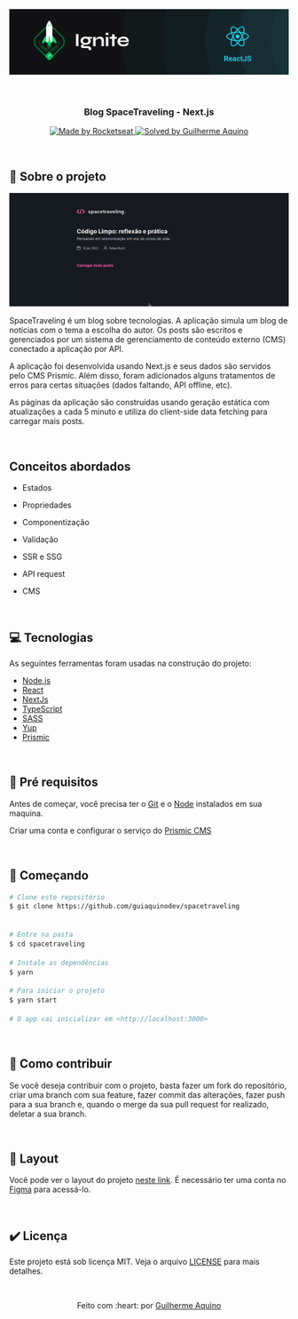 <div align="center" id="top"> 
  <img src="./.github/ignite.png" alt="Criando uma Todo List" />

&#xa0;

</div>

<h3 align="center">
Blog SpaceTraveling - Next.js
</h3>

<p align="center">
  <a href="https://rocketseat.com.br">
    <img alt="Made by Rocketseat" src="https://img.shields.io/badge/made%20by-Rocketseat-%2306b656?style=flat-square">
  </a>
  
  <a href="https://www.linkedin.com/in/dev-guilherme-aquino/">
    <img alt="Solved by Guilherme Aquino" src="https://img.shields.io/badge/solved%20by-Guilherme%20Aquino-%2306b656?style=flat-square">
  </a>
</p>

&#xa0;

## :rocket: Sobre o projeto

 <p align="center">
 <img src="./.github/spacetraveling.gif" alt="Criando uma Todo List"/>
 </p>
 
SpaceTraveling é um blog sobre tecnologias. A aplicação simula um blog de notícias com o tema a escolha do autor. Os posts são escritos e gerenciados por um sistema de gerenciamento de conteúdo externo (CMS) conectado a aplicação por API.

A aplicação foi desenvolvida usando Next.js e seus dados são servidos pelo CMS Prismic. Além disso, foram adicionados alguns tratamentos de erros para certas situações (dados faltando, API offline, etc).

As páginas da aplicação são construídas usando geração estática com atualizações a cada 5 minuto e utiliza do client-side data fetching para carregar mais posts.

&#xa0;

## Conceitos abordados

- Estados
- Propriedades
- Componentização
- Validação
- SSR e SSG
- API request
- CMS

  &#xa0;

## 💻 Tecnologias

As seguintes ferramentas foram usadas na construção do projeto:

- [Node.js](https://nodejs.org/en/)
- [React](https://pt-br.reactjs.org/)
- [NextJs](https://nextjs.org/)
- [TypeScript](https://www.typescriptlang.org/)
- [SASS](https://sass-lang.com/)
- [Yup](https://github.com/jquense/yup)
- [Prismic](https://prismic.io/)

&#xa0;

## :memo: Pré requisitos

Antes de começar, você precisa ter o [Git](https://git-scm.com) e o [Node](https://nodejs.org/en/) instalados em sua maquina.

Criar uma conta e configurar o serviço do [Prismic CMS](https://prismic.io/)

&#xa0;

## :wrench: Começando

```bash
# Clone este repositório
$ git clone https://github.com/guiaquinodev/spacetraveling


# Entre na pasta
$ cd spacetraveling

# Instale as dependências
$ yarn

# Para iniciar o projeto
$ yarn start

# O app vai inicializar em <http://localhost:3000>
```

&#xa0;

## :thinking: Como contribuir

Se você deseja contribuir com o projeto, basta fazer um fork do repositório, criar uma branch com sua feature, fazer commit das alterações, fazer push para a sua branch e, quando o merge da sua pull request for realizado, deletar a sua branch.

&#xa0;

## 🔖 Layout

Você pode ver o layout do projeto [neste link](https://www.figma.com/file/0Y26j0tf1K2WB5c1ja5hov/Desafios-M%C3%B3dulo-3-ReactJS/duplicate). É necessário ter uma conta no [Figma](https://figma.com) para acessá-lo.

&#xa0;

## ✔️ Licença

Este projeto está sob licença MIT. Veja o arquivo [LICENSE](LICENSE.md) para mais detalhes.

&#xa0;

<div align="center">
Feito com :heart: por <a href="https://github.com/guiaquinodev" target="_blank">Guilherme Aquino</a>
</div>
